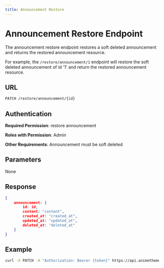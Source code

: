 ```yaml
---
title: Announcement Restore
---
```


# Announcement Restore Endpoint

The announcement restore endpoint restores a soft deleted announcement and returns the restored announcement resource.

For example, the `/restore/announcement/1` endpoint will restore the soft deleted announcement of id '1' and return the restored announcement resource.

## URL

```sh
PATCH /restore/announcement/{id}
```

## Authentication

**Required Permission**: restore announcement

**Roles with Permission**: Admin

**Other Requirements**: Announcement must be soft deleted

## Parameters

None

## Response

```json
{
    announcement: {
        id: id,
        content: "content",
        created_at: "created_at",
        updated_at: "updated_at",
        deleted_at: "deleted_at"
    }
}
```

## Example

```bash
curl -X PATCH -H "Authorization: Bearer {token}" https://api.animethemes.moe/restore/announcement/1
```
